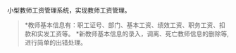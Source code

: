 小型教师工资管理系统，实现教师工资管理。
>*教师基本信息有：职工证号、部门、基本工资、绩效工资、职务工资、扣款和实发工资等。
>*新教师基本信息的录入，调离、死亡教师信息的删除等,进行简单的出错处理。
